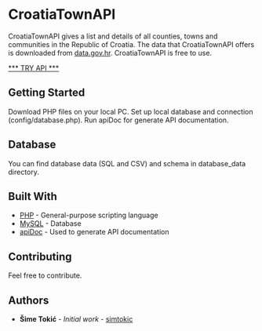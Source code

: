 # CroatiaTownAPI

CroatiaTownAPI gives a list and details of all counties, towns and communities in the Republic of Croatia. The data that CroatiaTownAPI offers is downloaded from [data.gov.hr](http://data.gov.hr/). CroatiaTownAPI is free to use.

[*** TRY API ***](https://tehcon.com.hr/api/CroatiaTownAPI/)

## Getting Started

Download PHP files on your local PC. Set up local database and connection (config/database.php).
Run apiDoc for generate API documentation.

## Database
You can find database data (SQL and CSV) and schema in database_data directory.

## Built With

* [PHP](https://www.php.net/) - General-purpose scripting language
* [MySQL](https://www.mysql.com/) - Database
* [apiDoc](https://apidocjs.com/) - Used to generate API documentation

## Contributing

Feel free to contribute.

## Authors

* **Šime Tokić** - *Initial work* - [simtokic](https://github.com/simtokic)

